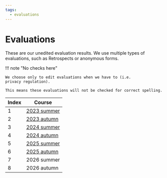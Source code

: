 ```yaml
---
tags:
  - evaluations
---
```


# Evaluations

These are our unedited evaluation results.
We use multiple types of evaluations, such as Retrospects
or anonymous forms.

!!! note "No checks here"

    We choose only to edit evaluations when we have to (i.e.
    privacy regulation).

    This means these evaluations will not be checked for correct spelling.

Index|Course
-----|------------------------------------
1    |[2023 summer](2023_summer/README.md)
2    |[2023 autumn](2023_autumn/README.md)
3    |[2024 summer](2024_summer/README.md)
4    |[2024 autumn](2024_autumn/README.md)
5    |[2025 summer](2025_summer/README.md)
6    |[2025 autumn](2025_autumn/README.md)
7    |2026 summer
8    |2026 autumn

